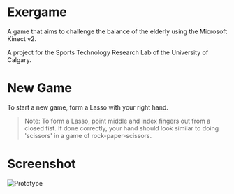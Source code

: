 # Exergame
A game that aims to challenge the balance of the elderly using the Microsoft Kinect v2.

A project for the Sports Technology Research Lab of the University of Calgary. 

# New Game
To start a new game, form a Lasso with your right hand.

> Note: To form a Lasso, point middle and index fingers out from a closed fist. If done correctly, your hand should look similar to doing 'scissors' in a game of rock-paper-scissors.

# Screenshot
![Prototype](/Screenshots/prototype.gif?raw=true "Prototype")
